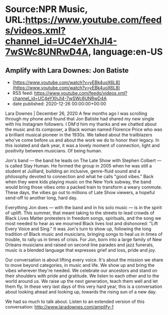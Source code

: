 # Source:NPR Music, URL:https://www.youtube.com/feeds/videos.xml?channel_id=UC4eYXhJI4-7wSWc8UNRwD4A, language:en-US

## Amplify with Lara Downes: Jon Batiste
 - [https://www.youtube.com/watch?v=yEBk4uoX6L8](https://www.youtube.com/watch?v=yEBk4uoX6L8)
 - RSS feed: https://www.youtube.com/feeds/videos.xml?channel_id=UC4eYXhJI4-7wSWc8UNRwD4A
 - date published: 2020-12-26 00:00:00+00:00

Lara Downes | December 26, 2020
A few months ago I was scrolling through my phone and found that Jon Batiste had shared my new single with his Instagram followers. I DM'd him my thanks and we chatted about the music and its composer, a Black woman named Florence Price who was a brilliant musical pioneer in the 1930s. We talked about the trailblazers who've come before us and about the work we do to honor their legacy. In this isolated and dark year, it was a lovely moment of connection, light and positivity between musicians. Of being human.

Jon's band — the band he leads on The Late Show with Stephen Colbert — is called Stay Human. He formed the group in 2005 when he was still a student at Juilliard, building an inclusive, genre-fluid sound and a philosophy devoted to connection and what he calls "good vibes." Back when they were kids playing music on the New York subway, the band would bring those vibes onto a packed train to transform a weary commute. These days, the vibes go out to millions of Late Show viewers, a hopeful send-off to another long, hard day.

Everything Jon does — with the band and in his solo music — is in the spirit of uplift. This summer, that meant taking to the streets to lead crowds of Black Lives Matter protesters in freedom songs, spirituals, and the song we most needed to hear as we mourned Black lives lost and dishonored: "Lift Every Voice and Sing." It was Jon's turn to show up, following the long tradition of Black music and musicians, bringing songs to heal us in times of trouble, to rally us in times of crisis. For Jon, born into a large family of New Orleans musicians and raised on second line parades and jazz funerals, music is a blended language that expresses grief and loss, pride and joy.

Our conversation is about lifting every voice. It's about the mission we share to move beyond categories, in music and life. We show up and bring the vibes wherever they're needed. We celebrate our ancestors and stand on their shoulders with pride and gratitude. We listen to each other and to the world around us. We raise up the next generation, teach them well and let them fly. In these very last days of this very hard year, this is a conversation about looking ahead and looking up, towards the rising sun of a new day.

We had so much to talk about. Listen to an extended version of this conversation: http://www.laradownes.com/amplify-1

